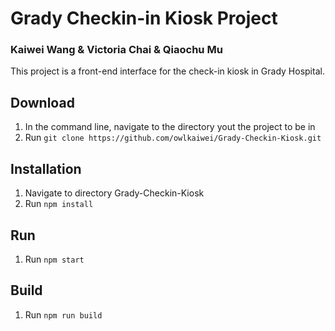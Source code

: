 # Grady Checkin-in Kiosk Project
### Kaiwei Wang & Victoria Chai & Qiaochu Mu
This project is a front-end interface for the check-in kiosk in Grady Hospital.
## Download
1. In the command line, navigate to the directory yout the project to be in
2. Run ```git clone https://github.com/owlkaiwei/Grady-Checkin-Kiosk.git```
## Installation
1. Navigate to directory Grady-Checkin-Kiosk
2. Run ```npm install```
## Run
1. Run ```npm start```
## Build
1. Run  ```npm run build```
